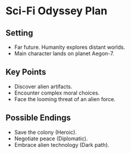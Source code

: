# Sci-Fi Odyssey Plan

## Setting
- Far future. Humanity explores distant worlds.
- Main character lands on planet Aegon-7.

## Key Points
- Discover alien artifacts.
- Encounter complex moral choices.
- Face the looming threat of an alien force.

## Possible Endings
- Save the colony (Heroic).
- Negotiate peace (Diplomatic).
- Embrace alien technology (Dark path).

